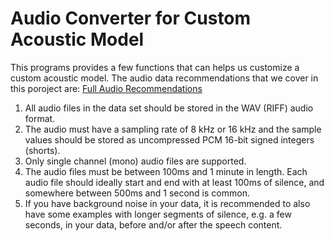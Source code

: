 # Audio Converter for Custom Acoustic Model
This programs provides a few functions that can helps us customize a custom acoustic model.
The audio data recommendations that we cover in this poroject are: [Full Audio Recommendations](https://docs.microsoft.com/en-us/azure/cognitive-services/custom-speech-service/customspeech-how-to-topics/cognitive-services-custom-speech-create-acoustic-model)
1. All audio files in the data set should be stored in the WAV (RIFF) audio format.
2. The audio must have a sampling rate of 8 kHz or 16 kHz and the sample values should be stored as uncompressed PCM 16-bit signed integers (shorts).
3. Only single channel (mono) audio files are supported.
4. The audio files must be between 100ms and 1 minute in length. Each audio file should ideally start and end with at least 100ms of silence, and somewhere between 500ms and 1 second is common.
5. If you have background noise in your data, it is recommended to also have some examples with longer segments of silence, e.g. a few seconds, in your data, before and/or after the speech content.

